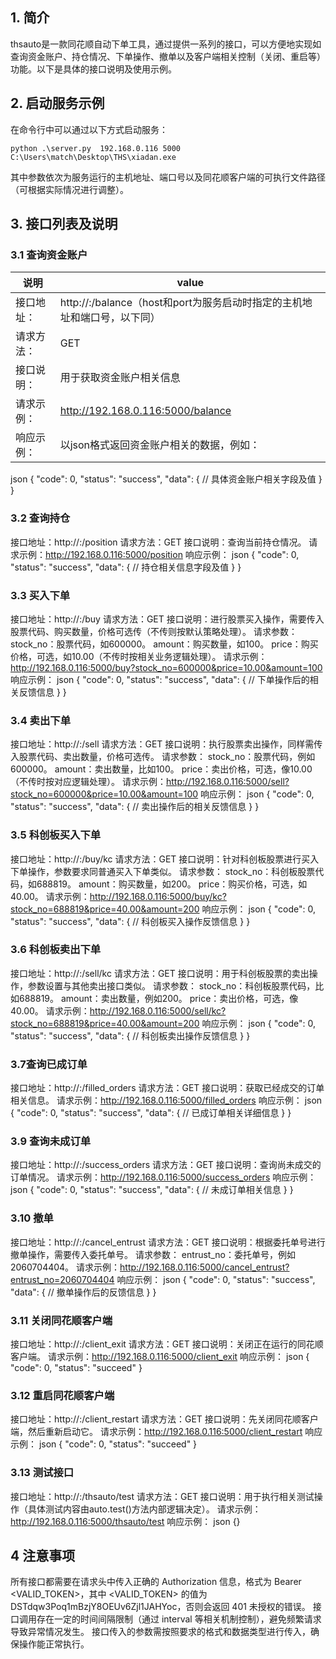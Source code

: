 ## 1. 简介
thsauto是一款同花顺自动下单工具，通过提供一系列的接口，可以方便地实现如查询资金账户、持仓情况、下单操作、撤单以及客户端相关控制（关闭、重启等）功能。以下是具体的接口说明及使用示例。

## 2. 启动服务示例
在命令行中可以通过以下方式启动服务：
```
python .\server.py  192.168.0.116 5000 C:\Users\match\Desktop\THS\xiadan.exe
```

其中参数依次为服务运行的主机地址、端口号以及同花顺客户端的可执行文件路径（可根据实际情况进行调整）。



## 3. 接口列表及说明
### 3.1 查询资金账户
| 说明 | value |
| --- | ---|
|接口地址：|http://<host>:<port>/balance（host和port为服务启动时指定的主机地址和端口号，以下同）|
|请求方法：|GET|
|接口说明：|用于获取资金账户相关信息|
|请求示例：|http://192.168.0.116:5000/balance|
|响应示例：|以json格式返回资金账户相关的数据，例如：|
json
{
    "code": 0,
    "status": "success",
    "data": {
        // 具体资金账户相关字段及值
    }
}
### 3.2 查询持仓
接口地址：http://<host>:<port>/position
请求方法：GET
接口说明：查询当前持仓情况。
请求示例：http://192.168.0.116:5000/position
响应示例：
json
{
    "code": 0,
    "status": "success",
    "data": {
        // 持仓相关信息字段及值
    }
}
### 3.3 买入下单
接口地址：http://<host>:<port>/buy
请求方法：GET
接口说明：进行股票买入操作，需要传入股票代码、购买数量，价格可选传（不传则按默认策略处理）。
请求参数：
stock_no：股票代码，如600000。
amount：购买数量，如100。
price：购买价格，可选，如10.00（不传时按相关业务逻辑处理）。
请求示例：http://192.168.0.116:5000/buy?stock_no=600000&price=10.00&amount=100
响应示例：
json
{
    "code": 0,
    "status": "success",
    "data": {
        // 下单操作后的相关反馈信息
    }
}
### 3.4 卖出下单
接口地址：http://<host>:<port>/sell
请求方法：GET
接口说明：执行股票卖出操作，同样需传入股票代码、卖出数量，价格可选传。
请求参数：
stock_no：股票代码，例如600000。
amount：卖出数量，比如100。
price：卖出价格，可选，像10.00（不传时按对应逻辑处理）。
请求示例：http://192.168.0.116:5000/sell?stock_no=600000&price=10.00&amount=100
响应示例：
json
{
    "code": 0,
    "status": "success",
    "data": {
        // 卖出操作后的相关反馈信息
    }
}
### 3.5 科创板买入下单
接口地址：http://<host>:<port>/buy/kc
请求方法：GET
接口说明：针对科创板股票进行买入下单操作，参数要求同普通买入下单类似。
请求参数：
stock_no：科创板股票代码，如688819。
amount：购买数量，如200。
price：购买价格，可选，如40.00。
请求示例：http://192.168.0.116:5000/buy/kc?stock_no=688819&price=40.00&amount=200
响应示例：
json
{
    "code": 0,
    "status": "success",
    "data": {
        // 科创板买入操作反馈信息
    }
}
### 3.6 科创板卖出下单
接口地址：http://<host>:<port>/sell/kc
请求方法：GET
接口说明：用于科创板股票的卖出操作，参数设置与其他卖出接口类似。
请求参数：
stock_no：科创板股票代码，比如688819。
amount：卖出数量，例如200。
price：卖出价格，可选，像40.00。
请求示例：http://192.168.0.116:5000/sell/kc?stock_no=688819&price=40.00&amount=200
响应示例：
json
{
    "code": 0,
    "status": "success",
    "data": {
        // 科创板卖出操作反馈信息
    }
}
### 3.7查询已成订单
接口地址：http://<host>:<port>/filled_orders
请求方法：GET
接口说明：获取已经成交的订单相关信息。
请求示例：http://192.168.0.116:5000/filled_orders
响应示例：
json
{
    "code": 0,
    "status": "success",
    "data": {
        // 已成订单相关详细信息
    }
}
### 3.9 查询未成订单
接口地址：http://<host>:<port>/success_orders
请求方法：GET
接口说明：查询尚未成交的订单情况。
请求示例：http://192.168.0.116:5000/success_orders
响应示例：
json
{
    "code": 0,
    "status": "success",
    "data": {
        // 未成订单相关信息
    }
}
### 3.10 撤单
接口地址：http://<host>:<port>/cancel_entrust
请求方法：GET
接口说明：根据委托单号进行撤单操作，需要传入委托单号。
请求参数：
entrust_no：委托单号，例如2060704404。
请求示例：http://192.168.0.116:5000/cancel_entrust?entrust_no=2060704404
响应示例：
json
{
    "code": 0,
    "status": "success",
    "data": {
        // 撤单操作后的反馈信息
    }
}
### 3.11 关闭同花顺客户端
接口地址：http://<host>:<port>/client_exit
请求方法：GET
接口说明：关闭正在运行的同花顺客户端。
请求示例：http://192.168.0.116:5000/client_exit
响应示例：
json
{
    "code": 0,
    "status": "succeed"
}
### 3.12 重启同花顺客户端
接口地址：http://<host>:<port>/client_restart
请求方法：GET
接口说明：先关闭同花顺客户端，然后重新启动它。
请求示例：http://192.168.0.116:5000/client_restart
响应示例：
json
{
    "code": 0,
    "status": "succeed"
}
### 3.13 测试接口
接口地址：http://<host>:<port>/thsauto/test
请求方法：GET
接口说明：用于执行相关测试操作（具体测试内容由auto.test()方法内部逻辑决定）。
请求示例：http://192.168.0.116:5000/thsauto/test
响应示例：
json
{}
## 4 注意事项
所有接口都需要在请求头中传入正确的 Authorization 信息，格式为 Bearer <VALID_TOKEN>，其中 <VALID_TOKEN> 的值为 DSTdqw3Poq1mBzjY8OEUv6Zjl1JAHYoc，否则会返回 401 未授权的错误。
接口调用存在一定的时间间隔限制（通过 interval 等相关机制控制），避免频繁请求导致异常情况发生。
接口传入的参数需按照要求的格式和数据类型进行传入，确保操作能正常执行。